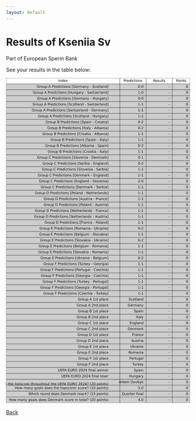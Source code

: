 ```yaml
---
layout: default
---
```


# Results of Kseniia Sv 
    
Part of European Sperm Bank
    
See your results in the table below:
    
![Kseniia Sv](./user_plots/Kseniia_Sv.svg?raw=true)

[Back](https://christianbanggribsvad.github.io/em_spillet.github.io/)